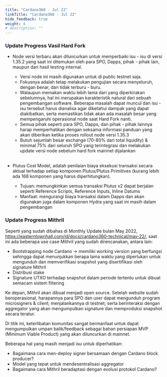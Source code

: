 ```yaml
---
title: "Cardano360 - Jul 22"
linkTitle: "Cardano360 - Jul 22"
hide_feedback: true
weight: 4
# description: "" 
---
```


### **Update Progress Vasil Hard Fork**

* Node versi terbaru akan diluncurkan untuk memperbaiki isu - isu di versi 1.35.2 yang saat ini ditemukan oleh para SPO, Dapps, pihak - pihak lain, maupun dari hasil testing internal.
  * Versi node ini masih digunakan untuk di public testnet saja.
  * Fokusnya adalah tetap melakukan pengujian secara menyeluruh, dengan benar, dan tidak terburu - buru.
  * Walaupun memakan waktu lebih lama dari yang diperkirakan sebelumnya, hal ini merupakan karakteristik natural dari sebuah pengembangan software. Beberapa masalah dapat muncul dan isu - isu tersebut harus dianalisa agar diketahui dampak yang dapat diakibatkan, serta memastikan tidak akan ada masalah besar yang mempengaruhi operasional node saat Hard Fork nanti.
  * Semua pihak seperti para SPO, Dapps, dan pihak - pihak lainnya harap memperhatikan dengan seksama informasi panduan yang akan diberikan ketika proses rollout node versi 1.35.3
  * Butuh sejumlah besar exchange (70-80% dari total liquidity) & minimal 75% dari seluruh SPO yang terintegrasi dan melakukan update versi node sebelum hard fork mainnet dijalankan
<br></br>
* Plutus Cost Model, adalah penilaian biaya eksekusi transaksi secara aktual terhadap setiap komponen Plutus/Plutus Primitives (kurang lebih ada 168 komponen yang harus diperhitungkan).

  * Tujuan: memungkinkan semua transaksi Plutus v2 dapat berjalan seperti Reference Scripts, Reference Inputs, Inline Datums
  * Manfaat: mengurangi biaya transaksi dalam Dapps dan akan digunakan juga dalam komponen Hydra yang saat ini masih dalam pengembangan

### **Update Progress Mithril**

Seperti yang sudah dibahas di Monthly Update bulan May 2022, https://easterntownhall.com/id/docs/cardano360-technical/may-22/, saat ini ada beberapa use case Mithril yang sudah direncanakan, antara lain:
* Bootstrapping node Cardano → memiliki working version yang berfungsi sehingga dapat menunjukkan berapa lama waktu yang diperlukan untuk mengunduh dan memverifikasi snapshot yang disertifikasi oleh signature Mithril
* Distribusi stake
* Signature UTXO terhadap snapshot dalam periode tertentu untuk dibuat semacam sistem filtering

Ke depan, Mithril akan dibuat menjadi open source. Setelah website sudah beroperasional, harapannya para SPO dan user dapat mengunduh program microsigners & client; menjalankannya di testnet; serta berinteraksi dengan aggregator yang akan mengumpulkan signature dan memproduksi snapshot secara teratur.

Di titik ini, keterlibatan komunitas sangat bermanfaat untuk dapat mengumpulkan umpan balik/feedback sebagai bahan persiapan MVP (Minimum Viable Product) yang akan diluncurkan di mainnet.

Beberapa hal yang masih menjadi isu untuk diperhatikan:
* Bagaimana cara men-deploy signer bersamaan dengan Cardano block producer?
* Model yang tepat untuk mendesentralisasi aggregator
* Bagaimana cara Mithril beradaptasi dengan evolusi protokol Cardano?